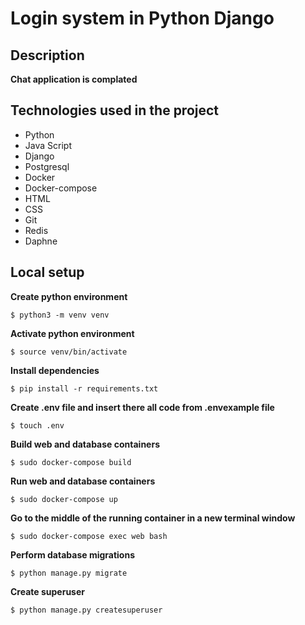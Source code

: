 # Login system in Python Django 

## Description

**Chat application is complated**

## Technologies used in the project
- Python
- Java Script
- Django
- Postgresql
- Docker
- Docker-compose
- HTML
- CSS
- Git
- Redis
- Daphne

## Local setup

**Create python environment**

```
$ python3 -m venv venv
```

**Activate python environment**

```
$ source venv/bin/activate
```

**Install dependencies**

```
$ pip install -r requirements.txt
```

**Create .env file and insert there all code from .envexample file**

```
$ touch .env
```

**Build web and database containers**

```
$ sudo docker-compose build
```

**Run web and database containers**

```
$ sudo docker-compose up
```

**Go to the middle of the running container in a new terminal window**

```
$ sudo docker-compose exec web bash
```

**Perform database migrations**

```
$ python manage.py migrate
```

**Create superuser**

```
$ python manage.py createsuperuser
```